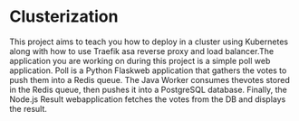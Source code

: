 # Clusterization
 
This project aims to teach you how to deploy in a cluster using Kubernetes along with how to use Traefik asa reverse proxy and load balancer.The application you are working on during this project is a simple poll web application. Poll is a Python Flaskweb application that gathers the votes to push them into a Redis queue. The Java Worker consumes thevotes stored in the Redis queue, then pushes it into a PostgreSQL database. Finally, the Node.js Result webapplication fetches the votes from the DB and displays the result.
